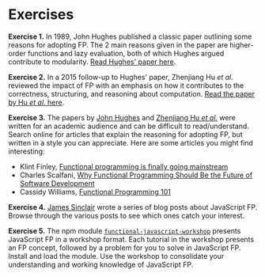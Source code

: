 # Exercises

**Exercise 1.** In 1989, John Hughes published a classic paper outlining some
reasons for adopting FP. The 2 main reasons given in the paper are higher-order
functions and lazy evaluation, both of which Hughes argued contribute to
modularity. [Read Hughes' paper here](https://doi.org/10.1093/comjnl/32.2.98).

**Exercise 2.** In a 2015 follow-up to Hughes' paper, Zhenjiang Hu _et al._
reviewed the impact of FP with an emphasis on how it contributes to the
correctness, structuring, and reasoning about computation.
[Read the paper by Hu _et al._ here](https://doi.org/10.1093/nsr/nwv042).

**Exercise 3.** The papers by
[John Hughes](https://doi.org/10.1093/comjnl/32.2.98) and
[Zhenjiang Hu _et al._](https://doi.org/10.1093/nsr/nwv042) were written for an
academic audience and can be difficult to read/understand. Search online for
articles that explain the reasoning for adopting FP, but written in a style you
can appreciate. Here are some articles you might find interesting:

<!-- prettier-ignore -->
- Klint Finley,
  [Functional programming is finally going mainstream](https://web.archive.org/web/20230521023751/https://github.com/readme/featured/functional-programming)
- Charles Scalfani,
  [Why Functional Programming Should Be the Future of Software Development](https://web.archive.org/web/20230521024137/https://spectrum.ieee.org/functional-programming)
- Cassidy Williams,
  [Functional Programming 101](https://web.archive.org/web/20230521024005/https://github.com/readme/guides/functional-programming-basics)

**Exercise 4.** [James Sinclair](https://jrsinclair.com/) wrote a series of blog
posts about JavaScript FP. Browse through the various posts to see which ones
catch your interest.

**Exercise 5.** The npm module
[`functional-javascript-workshop`](https://github.com/timoxley/functional-javascript-workshop)
presents JavaScript FP in a workshop format. Each tutorial in the workshop
presents an FP concept, followed by a problem for you to solve in JavaScript FP.
Install and load the module. Use the workshop to consolidate your understanding
and working knowledge of JavaScript FP.
